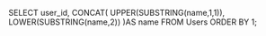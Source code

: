 SELECT user_id,
       CONCAT(
        UPPER(SUBSTRING(name,1,1)),
        LOWER(SUBSTRING(name,2))
        )AS name
     FROM Users 
     ORDER BY 1;
